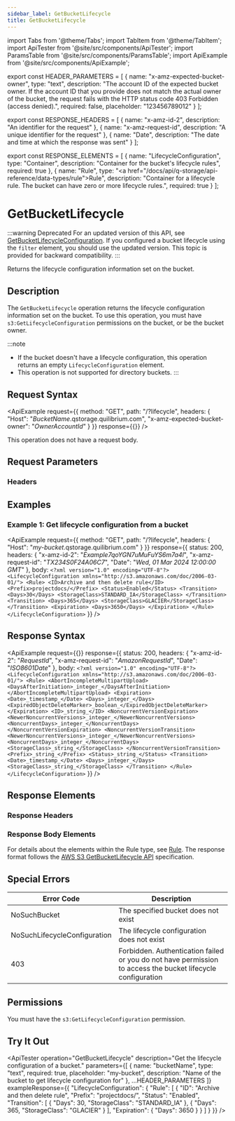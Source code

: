 ```yaml
---
sidebar_label: GetBucketLifecycle
title: GetBucketLifecycle
---
```


import Tabs from '@theme/Tabs';
import TabItem from '@theme/TabItem';
import ApiTester from '@site/src/components/ApiTester';
import ParamsTable from '@site/src/components/ParamsTable';
import ApiExample from '@site/src/components/ApiExample';

export const HEADER_PARAMETERS = [
  {
    name: "x-amz-expected-bucket-owner",
    type: "text",
    description: "The account ID of the expected bucket owner. If the account ID that you provide does not match the actual owner of the bucket, the request fails with the HTTP status code 403 Forbidden (access denied).",
    required: false,
    placeholder: "123456789012"
  }
];

export const RESPONSE_HEADERS = [
  {
    name: "x-amz-id-2",
    description: "An identifier for the request"
  },
  {
    name: "x-amz-request-id",
    description: "A unique identifier for the request"
  },
  {
    name: "Date",
    description: "The date and time at which the response was sent"
  }
];

export const RESPONSE_ELEMENTS = [
  {
    name: "LifecycleConfiguration",
    type: "Container",
    description: "Container for the bucket's lifecycle rules",
    required: true
  },
  {
    name: "Rule",
    type: "<a href=\"/docs/api/q-storage/api-reference/data-types/rule\">Rule</a>",
    description: "Container for a lifecycle rule. The bucket can have zero or more lifecycle rules.",
    required: true
  }
];

# GetBucketLifecycle

:::warning Deprecated
For an updated version of this API, see [GetBucketLifecycleConfiguration](/docs/api/q-storage/api-reference/bucket-operations/get-bucket-lifecycle-configuration). If you configured a bucket lifecycle using the `filter` element, you should use the updated version. This topic is provided for backward compatibility.
:::

Returns the lifecycle configuration information set on the bucket.

## Description

The `GetBucketLifecycle` operation returns the lifecycle configuration information set on the bucket. To use this operation, you must have `s3:GetLifecycleConfiguration` permissions on the bucket, or be the bucket owner.

:::note
- If the bucket doesn't have a lifecycle configuration, this operation returns an empty `LifecycleConfiguration` element.
- This operation is not supported for directory buckets.
:::

## Request Syntax

<ApiExample
  request={{
    method: "GET",
    path: "/?lifecycle",
    headers: {
      "Host": "_BucketName_.qstorage.quilibrium.com",
      "x-amz-expected-bucket-owner": "_OwnerAccountId_"
    }
  }}
  response={{}}
/>

This operation does not have a request body.

## Request Parameters

### Headers

<ParamsTable parameters={HEADER_PARAMETERS} />

## Examples

### Example 1: Get lifecycle configuration from a bucket

<ApiExample
  request={{
    method: "GET",
    path: "/?lifecycle",
    headers: {
      "Host": "_my-bucket_.qstorage.quilibrium.com"
    }
  }}
  response={{
    status: 200,
    headers: {
      "x-amz-id-2": "_Example7qoYGN7uMuFuYS6m7a4l_",
      "x-amz-request-id": "_TX234S0F24A06C7_",
      "Date": "_Wed, 01 Mar 2024 12:00:00 GMT_"
    },
    body: `<?xml version="1.0" encoding="UTF-8"?>
<LifecycleConfiguration xmlns="http://s3.amazonaws.com/doc/2006-03-01/">
   <Rule>
      <ID>Archive and then delete rule</ID>
      <Prefix>projectdocs/</Prefix>
      <Status>Enabled</Status>
      <Transition>
         <Days>30</Days>
         <StorageClass>STANDARD_IA</StorageClass>
      </Transition>
      <Transition>
         <Days>365</Days>
         <StorageClass>GLACIER</StorageClass>
      </Transition>
      <Expiration>
         <Days>3650</Days>
      </Expiration>
   </Rule>
</LifecycleConfiguration>`
  }}
/>

## Response Syntax

<ApiExample
  request={{}}
  response={{
    status: 200,
    headers: {
      "x-amz-id-2": "_RequestId_",
      "x-amz-request-id": "_AmazonRequestId_",
      "Date": "_ISO8601Date_"
    },
    body: `<?xml version="1.0" encoding="UTF-8"?>
<LifecycleConfiguration xmlns="http://s3.amazonaws.com/doc/2006-03-01/">
   <Rule>
      <AbortIncompleteMultipartUpload>
         <DaysAfterInitiation>_integer_</DaysAfterInitiation>
      </AbortIncompleteMultipartUpload>
      <Expiration>
         <Date>_timestamp_</Date>
         <Days>_integer_</Days>
         <ExpiredObjectDeleteMarker>_boolean_</ExpiredObjectDeleteMarker>
      </Expiration>
      <ID>_string_</ID>
      <NoncurrentVersionExpiration>
         <NewerNoncurrentVersions>_integer_</NewerNoncurrentVersions>
         <NoncurrentDays>_integer_</NoncurrentDays>
      </NoncurrentVersionExpiration>
      <NoncurrentVersionTransition>
         <NewerNoncurrentVersions>_integer_</NewerNoncurrentVersions>
         <NoncurrentDays>_integer_</NoncurrentDays>
         <StorageClass>_string_</StorageClass>
      </NoncurrentVersionTransition>
      <Prefix>_string_</Prefix>
      <Status>_string_</Status>
      <Transition>
         <Date>_timestamp_</Date>
         <Days>_integer_</Days>
         <StorageClass>_string_</StorageClass>
      </Transition>
   </Rule>
</LifecycleConfiguration>`
  }}
/>

## Response Elements

### Response Headers

<ParamsTable responseElements={RESPONSE_HEADERS} type="response" />

### Response Body Elements

<ParamsTable parameters={RESPONSE_ELEMENTS} type="response" />

For details about the elements within the Rule type, see <a href="/docs/api/q-storage/api-reference/data-types/rule">Rule</a>. The response format follows the [AWS S3 GetBucketLifecycle API](https://docs.aws.amazon.com/AmazonS3/latest/API/API_GetBucketLifecycle.html) specification.

## Special Errors

| Error Code | Description |
|------------|-------------|
| NoSuchBucket | The specified bucket does not exist |
| NoSuchLifecycleConfiguration | The lifecycle configuration does not exist |
| 403 | Forbidden. Authentication failed or you do not have permission to access the bucket lifecycle configuration |

## Permissions

You must have the `s3:GetLifecycleConfiguration` permission.

## Try It Out

<ApiTester
  operation="GetBucketLifecycle"
  description="Get the lifecycle configuration of a bucket."
  parameters={[
    {
      name: "bucketName",
      type: "text",
      required: true,
      placeholder: "my-bucket",
      description: "Name of the bucket to get lifecycle configuration for"
    },
    ...HEADER_PARAMETERS
  ]}
  exampleResponse={{
    "LifecycleConfiguration": {
      "Rule": [
        {
          "ID": "Archive and then delete rule",
          "Prefix": "projectdocs/",
          "Status": "Enabled",
          "Transition": [
            {
              "Days": 30,
              "StorageClass": "STANDARD_IA"
            },
            {
              "Days": 365,
              "StorageClass": "GLACIER"
            }
          ],
          "Expiration": {
            "Days": 3650
          }
        }
      ]
    }
  }}
/> 